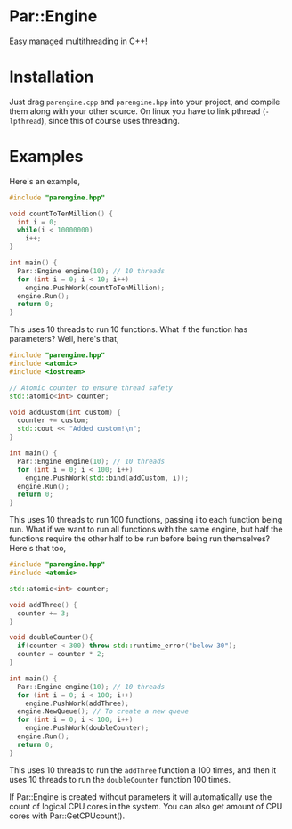 # Par::Engine
Easy managed multithreading in C++! 
# Installation
Just drag `parengine.cpp` and `parengine.hpp` into your project, and compile them along with your other source.
On linux you have to link pthread (`-lpthread`), since this of course uses threading. 
# Examples
Here's an example,
```cpp
#include "parengine.hpp"

void countToTenMillion() {
  int i = 0;
  while(i < 10000000)
    i++;
}

int main() {
  Par::Engine engine(10); // 10 threads
  for (int i = 0; i < 10; i++)
    engine.PushWork(countToTenMillion);
  engine.Run();
  return 0;
}
```
This uses 10 threads to run 10 functions.
What if the function has parameters? Well, here's that,
```cpp
#include "parengine.hpp"
#include <atomic>
#include <iostream>

// Atomic counter to ensure thread safety
std::atomic<int> counter;

void addCustom(int custom) {
  counter += custom;
  std::cout << "Added custom!\n";
}

int main() {
  Par::Engine engine(10); // 10 threads
  for (int i = 0; i < 100; i++)
    engine.PushWork(std::bind(addCustom, i));
  engine.Run();
  return 0;
}
```
This uses 10 threads to run 100 functions, passing i to each function being run.
What if we want to run all functions with the same engine, but half the functions 
require the other half to be run before being run themselves? Here's that too,
```cpp
#include "parengine.hpp"
#include <atomic>

std::atomic<int> counter;

void addThree() {
  counter += 3;
}

void doubleCounter(){
  if(counter < 300) throw std::runtime_error("below 30"); 
  counter = counter * 2;
}

int main() {
  Par::Engine engine(10); // 10 threads
  for (int i = 0; i < 100; i++)
    engine.PushWork(addThree);
  engine.NewQueue(); // To create a new queue
  for (int i = 0; i < 100; i++)
    engine.PushWork(doubleCounter);
  engine.Run();
  return 0;
}
```
This uses 10 threads to run the `addThree` function a 100 times, and then it
uses 10 threads to run the `doubleCounter` function 100 times.

If Par::Engine is created without parameters it will automatically use the count of logical CPU cores in the system.
You can also get amount of CPU cores with Par::GetCPUcount().

